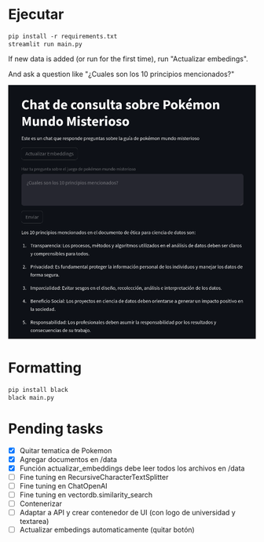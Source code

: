 # Ejecutar
```
pip install -r requirements.txt
streamlit run main.py
```

If new data is added (or run for the first time), run "Actualizar embedings".      

And ask a question like "¿Cuales son los 10 principios mencionados?"

![demo](./assets/demo.png)

# Formatting
```
pip install black
black main.py
```


# Pending tasks
- [x] Quitar tematica de Pokemon 
- [x] Agregar documentos en /data
- [x] Función actualizar_embeddings debe leer todos los archivos en /data
- [ ] Fine tuning en RecursiveCharacterTextSplitter
- [ ] Fine tuning en ChatOpenAI
- [ ] Fine tuning en vectordb.similarity_search
- [ ] Contenerizar
- [ ] Adaptar a API y crear contenedor de UI (con logo de universidad y textarea)
- [ ] Actualizar embedings automaticamente (quitar botón)
